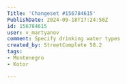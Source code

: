 ```yaml
---
Title: 'Changeset #156784615'
PublishDate: 2024-09-18T17:24:56Z
id: 156784615
user: v_martyanov
comment: Specify drinking water types
created_by: StreetComplete 58.2
tags:
- Montenegro
- Kotor

---
```

